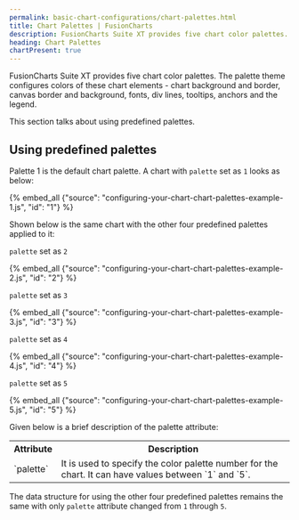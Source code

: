 ```yaml
---
permalink: basic-chart-configurations/chart-palettes.html
title: Chart Palettes | FusionCharts
description: FusionCharts Suite XT provides five chart color palettes. Palette theme configures colors of these chart elements.
heading: Chart Palettes
chartPresent: true
---
```


FusionCharts Suite XT provides five chart color palettes. The palette theme configures colors of these chart elements - chart background and border, canvas border and background, fonts, div lines, tooltips, anchors and the legend.

This section talks about using predefined palettes.

## Using predefined palettes

Palette 1 is the default chart palette. A chart with `palette` set as `1` looks as below:

{% embed_all {"source": "configuring-your-chart-chart-palettes-example-1.js", "id": "1"} %}

Shown below is the same chart with the other four predefined palettes applied to it:

`palette` set as `2`

{% embed_all {"source": "configuring-your-chart-chart-palettes-example-2.js", "id": "2"} %}

`palette` set as `3`

{% embed_all {"source": "configuring-your-chart-chart-palettes-example-3.js", "id": "3"} %}

`palette` set as `4`

{% embed_all {"source": "configuring-your-chart-chart-palettes-example-4.js", "id": "4"} %}

`palette` set as `5`

{% embed_all {"source": "configuring-your-chart-chart-palettes-example-5.js", "id": "5"} %}

Given below is a brief description of the palette attribute:

<table>
 <tr>
   <th>Attribute</th>
   <th>Description</th>
 </tr>
 <tr>
   <td>`palette`</td>
   <td>It is used to specify the color palette number for the chart. It can have values between `1` and `5`.</td>
 </tr>
</table>






The data structure for using the other four predefined palettes remains the same with only `palette` attribute changed from `1` through `5`.
